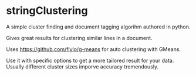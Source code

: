 # stringClustering

A simple cluster finding and document tagging algorihm authored in python. 

Gives great results for clustering similar lines in a document. 

Uses https://github.com/flylo/g-means for auto clustering with GMeans.

Use it with specific options to get a more tailored result for your data. 
Usually different cluster sizes imporve accuracy tremendously. 
